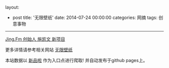 layout: 
  - post 
title: '无限壁纸' 
date: 2014-07-24 00:00:00 
categories: 网摘 
tags: 创意事物 
---

<a href="http://xinpinla.com/product/259" title="查看产品详情">
								Jing.Fm 创始人 施凯文 新项目							</a>  

更多详情请参考相关网站 [无限壁纸](https://itunes.apple.com/cn/app/wu-xian-bi-zhi/id891704316?mt=8)  

本站数据以 [新品啦](http://xinpinla.com/) 作为入口点进行爬取! 并自动发布于github pages上。  
